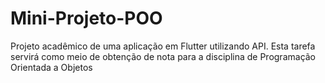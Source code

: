 # Mini-Projeto-POO
Projeto acadêmico de uma aplicação em Flutter utilizando API. Esta tarefa servirá como meio de obtenção de nota para a disciplina de Programação Orientada a Objetos

